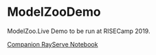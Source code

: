 # ModelZooDemo
ModelZoo.Live Demo to be run at RISECamp 2019.

[Companion RayServe Notebook](https://github.com/simon-mo/serve-demo)
